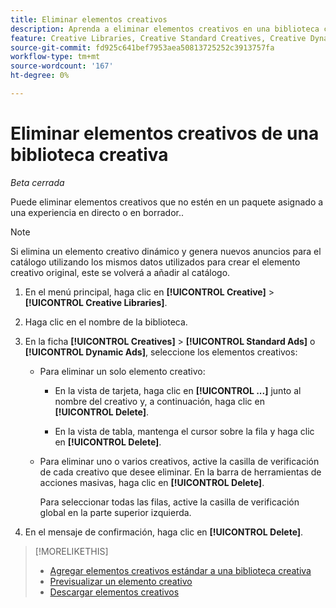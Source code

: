 ```yaml
---
title: Eliminar elementos creativos
description: Aprenda a eliminar elementos creativos en una biblioteca creativa.
feature: Creative Libraries, Creative Standard Creatives, Creative Dynamic Creatives
source-git-commit: fd925c641bef7953aea50813725252c3913757fa
workflow-type: tm+mt
source-wordcount: '167'
ht-degree: 0%

---
```


# Eliminar elementos creativos de una biblioteca creativa

*Beta cerrada*

Puede eliminar elementos creativos que no estén en un paquete asignado a una experiencia en directo o en borrador.<!-- verify if we can have child creative variations anymore:  , and that doesn't have child creative variations in a bundle that's assigned to a live or draft experience  -->.<!-- Add an x-ref to experience statuses, or an about page??  --> <!-- add with an x-ref once this feature is added:  If a creative is assigned to a live experience, then remove it from the experience before you continue. -->

>[!NOTE]
>
>Si elimina un elemento creativo dinámico y genera nuevos anuncios para el catálogo utilizando los mismos datos utilizados para crear el elemento creativo original, este se volverá a añadir al catálogo.

1. En el menú principal, haga clic en **[!UICONTROL Creative]** > **[!UICONTROL Creative Libraries]**.

1. Haga clic en el nombre de la biblioteca.

1. En la ficha **[!UICONTROL Creatives]** > **[!UICONTROL Standard Ads]** o **[!UICONTROL Dynamic Ads]**, seleccione los elementos creativos:

   * Para eliminar un solo elemento creativo:

      * En la vista de tarjeta, haga clic en **[!UICONTROL ...]** junto al nombre del creativo y, a continuación, haga clic en **[!UICONTROL Delete]**.

      * En la vista de tabla, mantenga el cursor sobre la fila y haga clic en **[!UICONTROL Delete]**.

   * Para eliminar uno o varios creativos, active la casilla de verificación de cada creativo que desee eliminar. En la barra de herramientas de acciones masivas, haga clic en **[!UICONTROL Delete]**.

     Para seleccionar todas las filas, active la casilla de verificación global en la parte superior izquierda.

1. En el mensaje de confirmación, haga clic en **[!UICONTROL Delete]**.

>[!MORELIKETHIS]
>
>* [Agregar elementos creativos estándar a una biblioteca creativa](creative-add-standard.md)
>* [Previsualizar un elemento creativo](creative-preview.md)
>* [Descargar elementos creativos](creative-download.md)
